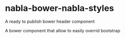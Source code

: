 # nabla-bower-nabla-styles
A ready to publish bower header component

A bower component that allow to easily overrid bootstrap
